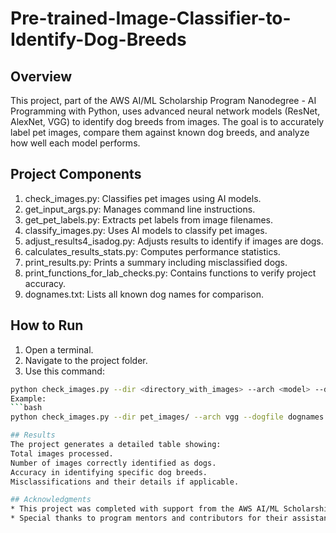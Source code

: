 # Pre-trained-Image-Classifier-to-Identify-Dog-Breeds

## Overview
This project, part of the AWS AI/ML Scholarship Program Nanodegree - AI Programming with Python, uses advanced neural network models (ResNet, AlexNet, VGG) to identify dog breeds from images. The goal is to accurately label pet images, compare them against known dog breeds, and analyze how well each model performs.

## Project Components
1. check_images.py: Classifies pet images using AI models.
2. get_input_args.py: Manages command line instructions.
3. get_pet_labels.py: Extracts pet labels from image filenames.
4. classify_images.py: Uses AI models to classify pet images.
5. adjust_results4_isadog.py: Adjusts results to identify if images are dogs.
6. calculates_results_stats.py: Computes performance statistics.
7. print_results.py: Prints a summary including misclassified dogs.
8. print_functions_for_lab_checks.py: Contains functions to verify project accuracy.
9. dognames.txt: Lists all known dog names for comparison.

## How to Run
1. Open a terminal.
2. Navigate to the project folder.
3. Use this command:
```bash
python check_images.py --dir <directory_with_images> --arch <model> --dogfile dognames.txt```bash
Example:
```bash
python check_images.py --dir pet_images/ --arch vgg --dogfile dognames.txt```bash

## Results
The project generates a detailed table showing:
Total images processed.
Number of images correctly identified as dogs.
Accuracy in identifying specific dog breeds.
Misclassifications and their details if applicable.

## Acknowledgments
* This project was completed with support from the AWS AI/ML Scholarship Program Nanodegree.
* Special thanks to program mentors and contributors for their assistance.
